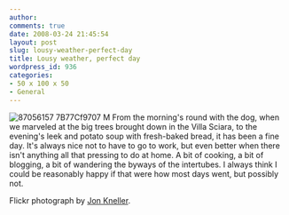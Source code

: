 ```yaml
---
author:
comments: true
date: 2008-03-24 21:45:54
layout: post
slug: lousy-weather-perfect-day
title: Lousy weather, perfect day
wordpress_id: 936
categories:
- 50 x 100 x 50
- General
---
```


![87056157 7B77Cf9707 M](http://jeremycherfas.net/uploads/87056157-7b77cf9707-m.jpg) From the morning's round with the dog, when we marveled at the big trees brought down in the Villa Sciara, to the evening's leek and potato soup with fresh-baked bread, it has been a fine day. It's always nice not to have to go to work, but even better when there isn't anything all that pressing to do at home. A bit of cooking, a bit of blogging, a bit of wandering the byways of the intertubes. I always think I could be reasonably happy if that were how most days went, but possibly not.

Flickr photograph by [Jon Kneller](http://flickr.com/photos/morocco/87056157/).

